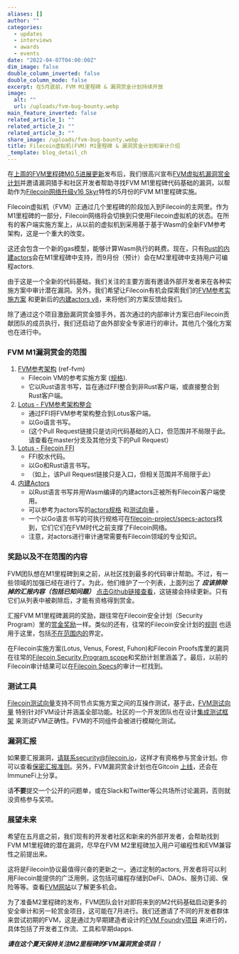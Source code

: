 ```yaml
---
aliases: []
author: ""
categories:
  - updates
  - interviews
  - awards
  - events
date: "2022-04-07T04:00:00Z"
dim_image: false
double_column_inverted: false
double_column_mode: false
excerpt: 在5月底前，FVM M1里程碑 & 漏洞赏金计划持续开放
image:
  alt: ""
  url: /uploads/fvm-bug-bounty.webp
main_feature_inverted: false
related_article_1: ""
related_article_2: ""
related_article_3: ""
share_image: /uploads/fvm-bug-bounty.webp
title: Filecoin虚拟机(FVM) M1里程碑 & 漏洞赏金计划和审计介绍
_template: blog_detail_ch
---
```


在[上周的FVM里程碑M0.5进展更新](https://filecoin.io/blog/posts/fvm-milestone-0.5-is-complete/)发布后，我们很高兴宣布[FVM虚拟机漏洞赏金计划](https://fvm.filecoin.io/#fvm-bug-bounty-program-7)并邀请漏洞猎手和社区开发者帮助寻找FVM M1里程碑代码基础的漏洞，以帮助作为[Filecoin网络升级v16 Skyr](https://github.com/filecoin-project/community/discussions/74?sort=new#discussioncomment-2392151)特性的5月份的FVM M1里程碑实施。

Filecoin虚拟机（FVM）正通过几个里程碑的阶段加入到Filecoin的主网里。作为M1里程碑的一部分，Filecoin网络将会切换到只使用Filecoin虚拟机的状态。在所有的客户端实施方案上，从以前的虚拟机到采用基于基于Wasm的全新FVM参考架构，这是一个重大的改变。

这还会包含一个新的gas模型，能够计算Wasm执行的耗费。现在，只有[Rust的内建actors](https://github.com/filecoin-project/builtin-actors)会在M1里程碑中支持，而9月份（预计）会在M2里程碑中支持用户可编程actors.

由于这是一个全新的代码基础，我们关注的主要方面有邀请外部开发者来在各种实施方案中审计潜在漏洞。另外，我们希望让Filecoin有机会探索我们的[FVM参考实施方案](https://github.com/filecoin-project/ref-fvm) 和更新后的[内建actors v8](https://github.com/filecoin-project/builtin-actors)，来将他们的方案反馈给我们。

除了通过这个项目激励漏洞赏金猎手外，首次通过的内部审计方案已由Filecoin贡献团队的成员执行，我们还启动了由外部安全专家进行的审计。其他几个强化方案也在进行中。

### **FVM M1漏洞赏金的范围**

1. [FVM参考架构](https://github.com/filecoin-project/ref-fvm) (ref-fvm)
   - Filecoin VM的参考实施方案 ([规格](https://github.com/filecoin-project/fvm-project)).
   - 它以Rust语言书写，旨在通过FFI整合到非Rust客户端，或直接整合到Rust客户端。
2. [Lotus - FVM参考架构整合](https://github.com/filecoin-project/lotus/pull/8293)
   - 通过FFI将FVM参考架构整合到Lotus客户端。
   - 以Go语言书写。
   - (这个Pull Request链接只是访问代码基础的入口，但范围并不局限于此。请查看在master分支及其他分支下的Pull Request）
3. [Lotus - Filecoin FFI](https://github.com/filecoin-project/filecoin-ffi/pull/217)
   - FFI胶水代码。
   - 以Go和Rust语言书写。
   - （如上，该Pull Request链接只是入口，但相关范围并不局限于此）
4. [内建Actors](https://github.com/filecoin-project/canonical-actors)
   - 以Rust语言书写并用Wasm编译的内建actors正被所有Filecoin客户端使用。
   - 可以参考为actors写的[actors规格](https://spec.filecoin.io/systems/filecoin_vm/actor/) 和[测试向量](https://github.com/filecoin-project/specs-actors/tree/master/test-vectors) 。
   - 一个以Go语言书写的可执行规格可在[filecoin-project/specs-actors](https://github.com/filecoin-project/specs-actors)找到，它们它们在FVM时代之前支撑了Filecoin网络。
   - 注意，对actors进行审计通常需要有Filecoin领域的专业知识。

### **奖励以及不在范围的内容**

FVM团队想在M1里程碑到来之前，从社区找到最多的代码审计帮助。不过，有一些领域的加强已经在进行了。为此，他们维护了一个列表，上面列出了 **_应该排除掉的汇报内容（包括已知问题）_** [点击Github链接查看](https://github.com/filecoin-project/ref-fvm/issues/428)，这链接会持续更新。只有它们从列表中被剃除后，才能有资格得到赏金。

汇报FVM M1里程碑漏洞的奖励，跟往常在Filecoin安全计划（Security Program）里的[赏金奖励](https://security.filecoin.io/bug-bounty/#rewards)一样。类似的还有，往常的Filecoin安全计划的[规则](https://security.filecoin.io/bug-bounty/#rules) 也适用于这里，包括[不在范围内的](https://security.filecoin.io/bug-bounty/#out-of-scope)界定。

在Filecoin实施方案(Lotus, Venus, Forest, Fuhon)和Filecoin Proofs库里的漏洞在往常的[Filecoin Security Program scope](https://security.filecoin.io/bug-bounty/#scope)和奖励计划里涵盖了。最后，以前的Filecoin审计结果可以在[Filecoin Specs](https://spec.filecoin.io/appendix/audit_reports/)的审计一栏找到。

### **测试工具**

[Filecoin测试向量](https://github.com/filecoin-project/test-vectors/)支持不同节点实施方案之间的互操作测试，基于此，[FVM测试向量](https://github.com/filecoin-project/fvm-test-vectors) 特别针对FVM设计并涵盖全部功能。社区的一个开发团队也在设计[集成测试框架](https://github.com/filecoin-project/devgrants/issues/492) 来测试FVM正确性。FVM的不同组件会被进行模糊化测试。

### **漏洞汇报**

如果要汇报漏洞，请联系security@filecoin.io，这样才有资格参与赏金计划。你可以查看[保密汇报准则](https://security.filecoin.io/#vulnerability-reporting)。另外，FVM漏洞赏金计划也在Gitcoin [上线](https://gitcoin.co/issue/filecoin-project/community/504/100028707)，还会在ImmuneFi上分享。

请**不要**提交一个公开的问题单，或在Slack和Twitter等公共场所讨论漏洞，否则就没资格参与奖项。

### **展望未来**

希望在五月底之前，我们现有的开发者社区和新来的外部开发者，会帮助找到FVM M1里程碑的潜在漏洞，尽早在FVM M2里程碑加入用户可编程性和EVM兼容性之前提出来。

这将是Filecoin协议最值得兴奋的更新之一。通过定制的actors, 开发者将可以利用Filecoin能提供的广泛用例，这包括可编程存储到DeFi、DAOs、服务订阅、保险等等。查看[FVM网站](https://fvm.filecoin.io/)以了解更多机会。

为了准备M2里程碑的发布，FVM团队会针对即将来到的M2代码基础启动更多的安全审计和另一轮赏金项目，这可能在7月进行。我们还邀请了不同的开发者群体来尝试初期的FVM，这是通过为早期建造者设计的[FVM Foundry项目](https://fvm.filecoin.io/foundry) 来进行的，具体包括了开发者工作流、工具和早期dapps.

**_请在这个夏天保持关注M2里程碑的FVM漏洞赏金项目！_**
